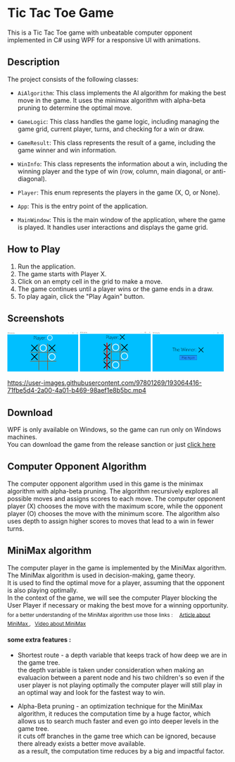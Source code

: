 # Tic Tac Toe Game

This is a Tic Tac Toe game with unbeatable computer opponent implemented in C# using WPF for a responsive UI with animations.

## Description

The project consists of the following classes:

- `AiAlgorithm`: This class implements the AI algorithm for making the best move in the game. It uses the minimax algorithm with alpha-beta pruning to determine the optimal move.

- `GameLogic`: This class handles the game logic, including managing the game grid, current player, turns, and checking for a win or draw.

- `GameResult`: This class represents the result of a game, including the game winner and win information.

- `WinInfo`: This class represents the information about a win, including the winning player and the type of win (row, column, main diagonal, or anti-diagonal).

- `Player`: This enum represents the players in the game (X, O, or None).

- `App`: This is the entry point of the application.

- `MainWindow`: This is the main window of the application, where the game is played. It handles user interactions and displays the game grid.

## How to Play

1. Run the application.
2. The game starts with Player X.
3. Click on an empty cell in the grid to make a move.
4. The game continues until a player wins or the game ends in a draw.
5. To play again, click the "Play Again" button.

## Screenshots

<p float="left">
  <img src="Screenshots/Screenshot (3).png" width = "32%" />
  <img src="Screenshots/Screenshot (4).png" width = "32%" />
  <img src="Screenshots/Screenshot (5).png" width = "32%" />
</p>

https://user-images.githubusercontent.com/97801269/193064416-71fbe5d4-2a00-4a01-b469-98aef1e8b5bc.mp4

## Download

WPF is only available on Windows, so the game can run only on Windows machines.  
 You can download the game from the release sanction or just [click here](https://github.com/Galamrani/Tic-Tac-Toe-Game/releases)
    
## Computer Opponent Algorithm

The computer opponent algorithm used in this game is the minimax algorithm with alpha-beta pruning. The algorithm recursively explores all possible moves and assigns scores to each move. The computer opponent player (X) chooses the move with the maximum score, while the opponent player (O) chooses the move with the minimum score. The algorithm also uses depth to assign higher scores to moves that lead to a win in fewer turns.

## MiniMax algorithm
The computer player in the game is implemented by the MiniMax algorithm.  
  The MiniMax algorithm is used in decision-making, game theory.  
  It is used to find the optimal move for a player, assuming that the opponent is also playing optimally.  
    In the context of the game, we will see the computer Player blocking the User Player if necessary or making the best move for a winning opportunity.  
      <sub>
  for a better understanding of the MiniMax algorithm use those links : &emsp;[Article about MiniMax ](https://www.neverstopbuilding.com/blog/minimax), &ensp;[Video about MiniMax ](https://www.youtube.com/watch?v=l-hh51ncgDI&t=553s)

 </sub> 

#### some extra features :  
 
*  Shortest route - a depth variable that keeps track of how deep we are in the game tree.  
     the depth variable is taken under consideration when making an evaluacion between a parent node and his two children's 
       so even if the user player is not playing optimally the computer player will still play in an optimal way and look for the fastest way to win.  
         

*  Alpha-Beta pruning - an optimization technique for the MiniMax algorithm, it reduces the computation time by a huge factor, which allows us to search much faster and even go into deeper levels in the game tree.  
       it cuts off branches in the game tree which can be ignored, because there already exists a better move available.  
          as a result, the computation time reduces by a big and impactful factor.
